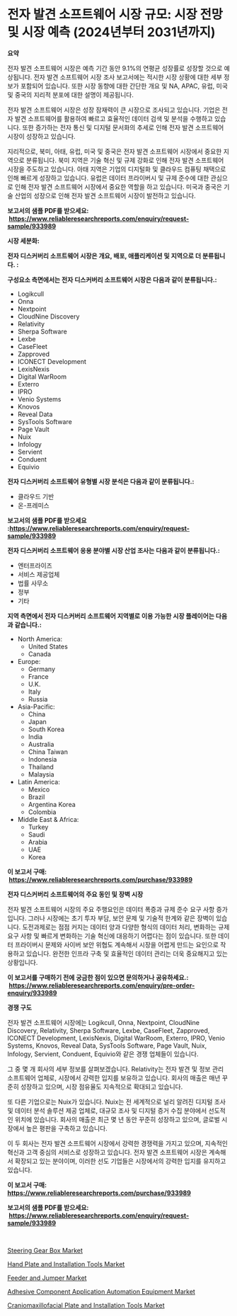 <p><h1>전자 발견 소프트웨어 시장 규모: 시장 전망 및 시장 예측 (2024년부터 2031년까지)</h1></p><p><strong>요약</strong></p>
<p><p>전자 발견 소프트웨어 시장은 예측 기간 동안 9.1%의 연평균 성장률로 성장할 것으로 예상됩니다. 전자 발견 소프트웨어 시장 조사 보고서에는 적시한 시장 상황에 대한 세부 정보가 포함되어 있습니다. 또한 시장 동향에 대한 간단한 개요 및 NA, APAC, 유럽, 미국 및 중국의 지리적 분포에 대한 설명이 제공됩니다.</p><p>전자 발견 소프트웨어 시장은 성장 잠재력이 큰 시장으로 조사되고 있습니다. 기업은 전자 발견 소프트웨어를 활용하여 빠르고 효율적인 데이터 검색 및 분석을 수행하고 있습니다. 또한 증가하는 전자 통신 및 디지털 문서화의 추세로 인해 전자 발견 소프트웨어 시장이 성장하고 있습니다.</p><p>지리적으로, 북미, 아태, 유럽, 미국 및 중국은 전자 발견 소프트웨어 시장에서 중요한 지역으로 분류됩니다. 북미 지역은 기술 혁신 및 규제 강화로 인해 전자 발견 소프트웨어 시장을 주도하고 있습니다. 아태 지역은 기업의 디지털화 및 클라우드 컴퓨팅 채택으로 인해 빠르게 성장하고 있습니다. 유럽은 데이터 프라이버시 및 규제 준수에 대한 관심으로 인해 전자 발견 소프트웨어 시장에서 중요한 역할을 하고 있습니다. 미국과 중국은 기술 산업의 성장으로 인해 전자 발견 소프트웨어 시장이 발전하고 있습니다.</p></p>
<p><strong>보고서의 샘플 PDF를 받으세요: &nbsp;<a href="https://www.reliableresearchreports.com/enquiry/request-sample/933989">https://www.reliableresearchreports.com/enquiry/request-sample/933989</a></strong></p>
<p><strong>시장 세분화:</strong></p>
<p><strong> 전자 디스커버리 소프트웨어 시장은 개요, 배포, 애플리케이션 및 지역으로 더 분류됩니다. :</strong></p>
<p><strong>구성요소 측면에서는 전자 디스커버리 소프트웨어 시장은 다음과 같이 분류됩니다.:</strong></p>
<p><ul><li>Logikcull</li><li>Onna</li><li>Nextpoint</li><li>CloudNine Discovery</li><li>Relativity</li><li>Sherpa Software</li><li>Lexbe</li><li>CaseFleet</li><li>Zapproved</li><li>ICONECT Development</li><li>LexisNexis</li><li>Digital WarRoom</li><li>Exterro</li><li>IPRO</li><li>Venio Systems</li><li>Knovos</li><li>Reveal Data</li><li>SysTools Software</li><li>Page Vault</li><li>Nuix</li><li>Infology</li><li>Servient</li><li>Conduent</li><li>Equivio</li></ul></p>
<p><strong> 전자 디스커버리 소프트웨어 유형별 시장 분석은 다음과 같이 분류됩니다.:</strong></p>
<p><ul><li>클라우드 기반</li><li>온-프레미스</li></ul></p>
<p><strong>보고서의 샘플 PDF를 받으세요 :<a href="https://www.reliableresearchreports.com/enquiry/request-sample/933989">https://www.reliableresearchreports.com/enquiry/request-sample/933989</a></strong></p>
<p><strong> 전자 디스커버리 소프트웨어 응용 분야별 시장 산업 조사는 다음과 같이 분류됩니다.:</strong></p>
<p><ul><li>엔터프라이즈</li><li>서비스 제공업체</li><li>법률 사무소</li><li>정부</li><li>기타</li></ul></p>
<p><strong>지역 측면에서 전자 디스커버리 소프트웨어 지역별로 이용 가능한 시장 플레이어는 다음과 같습니다.:</strong></p>
<p><ul>
    <li>
        North America:
        <ul>
            <li>United States</li>
            <li>Canada</li>
        </ul>
    </li>
    <li>
        Europe:
        <ul>
            <li>Germany</li>
            <li>France</li>
            <li>U.K.</li>
            <li>Italy</li>
            <li>Russia</li>
        </ul>
    </li>
    <li>
        Asia-Pacific:
        <ul>
            <li>China</li>
            <li>Japan</li>
            <li>South Korea</li>
            <li>India</li>
            <li>Australia</li>
            <li>China Taiwan</li>
            <li>Indonesia</li>
            <li>Thailand</li>
            <li>Malaysia</li>
        </ul>
    </li>
    <li>
        Latin America:
        <ul>
            <li>Mexico</li>
            <li>Brazil</li>
            <li>Argentina Korea</li>
            <li>Colombia</li>
        </ul>
    </li>
    <li>
        Middle East & Africa:
        <ul>
            <li>Turkey</li>
            <li>Saudi</li>
            <li>Arabia</li>
            <li>UAE</li>
            <li>Korea</li>
        </ul>
    </li>
    </ul></p>
<p><strong>이 보고서 구매: &nbsp;<a href="https://www.reliableresearchreports.com/purchase/933989">https://www.reliableresearchreports.com/purchase/933989</a></strong></p>
<p><strong>전자 디스커버리 소프트웨어의 주요 동인 및 장벽 시장</strong></p>
<p><p>전자 발견 소프트웨어 시장의 주요 주행요인은 데이터 폭증과 규제 준수 요구 사항 증가입니다. 그러나 시장에는 초기 투자 부담, 보안 문제 및 기술적 한계와 같은 장벽이 있습니다. 도전과제로는 점점 커지는 데이터 양과 다양한 형식의 데이터 처리, 변화하는 규제 요구 사항 및 빠르게 변화하는 기술 혁신에 대응하기 어렵다는 점이 있습니다. 또한 데이터 프라이버시 문제와 사이버 보안 위협도 계속해서 시장을 어렵게 만드는 요인으로 작용하고 있습니다. 완전한 인프라 구축 및 효율적인 데이터 관리는 더욱 중요해지고 있는 상황입니다.</p></p>
<p><strong>이 보고서를 구매하기 전에 궁금한 점이 있으면 문의하거나 공유하세요.: &nbsp;<a href="https://www.reliableresearchreports.com/enquiry/pre-order-enquiry/933989">https://www.reliableresearchreports.com/enquiry/pre-order-enquiry/933989</a></strong></p>
<p><strong>경쟁 구도</strong></p>
<p><p>전자 발견 소프트웨어 시장에는 Logikcull, Onna, Nextpoint, CloudNine Discovery, Relativity, Sherpa Software, Lexbe, CaseFleet, Zapproved, ICONECT Development, LexisNexis, Digital WarRoom, Exterro, IPRO, Venio Systems, Knovos, Reveal Data, SysTools Software, Page Vault, Nuix, Infology, Servient, Conduent, Equivio와 같은 경쟁 업체들이 있습니다. </p><p>그 중 몇 개 회사의 세부 정보를 살펴보겠습니다. Relativity는 전자 발견 및 정보 관리 소프트웨어 업체로, 시장에서 강력한 입지를 보유하고 있습니다. 회사의 매출은 매년 꾸준히 성장하고 있으며, 시장 점유율도 지속적으로 확대되고 있습니다. </p><p>또 다른 기업으로는 Nuix가 있습니다. Nuix는 전 세계적으로 널리 알려진 디지털 조사 및 데이터 분석 솔루션 제공 업체로, 대규모 조사 및 디지털 증거 수집 분야에서 선도적인 위치에 있습니다. 회사의 매출은 최근 몇 년 동안 꾸준히 성장하고 있으며, 글로벌 시장에서 높은 평판을 구축하고 있습니다. </p><p>이 두 회사는 전자 발견 소프트웨어 시장에서 강력한 경쟁력을 가지고 있으며, 지속적인 혁신과 고객 중심의 서비스로 성장하고 있습니다. 전자 발견 소프트웨어 시장은 계속해서 확장되고 있는 분야이며, 이러한 선도 기업들은 시장에서의 강력한 입지를 유지하고 있습니다.</p></p>
<p><strong>이 보고서 구매: &nbsp; <a href="https://www.reliableresearchreports.com/purchase/933989">https://www.reliableresearchreports.com/purchase/933989</a></strong></p>
<p><strong>보고서의 샘플 PDF를 받으세요: &nbsp;<a href="https://www.reliableresearchreports.com/enquiry/request-sample/933989">https://www.reliableresearchreports.com/enquiry/request-sample/933989</a></strong><strong></strong></p>
<p>&nbsp;</p>
<p><p><a href="https://view.publitas.com/reportprime-1/global-steering-gear-box-market-size-and-market-trends-insights-and-projections-from-2024-to-2031/">Steering Gear Box Market</a></p><p><a href="https://butternut-bug-553.notion.site/Hand-Plate-and-Installation-Tools-Market-with-the-goal-of-estimating-the-market-size-and-future-grow-eb448659d18042c2adfbde6aeeaad154">Hand Plate and Installation Tools Market</a></p><p><a href="https://github.com/mauripalmi/Market-Research-Report-List-2/blob/main/feeder-and-jumper-market.md">Feeder and Jumper Market</a></p><p><a href="https://github.com/nicoletavirag/Market-Research-Report-List-2/blob/main/adhesive-component-application-automation-equipment-market.md">Adhesive Component Application Automation Equipment Market</a></p><p><a href="https://picayune-night-cbd.notion.site/Craniomaxillofacial-Plate-and-Installation-Tools-Market-with-the-goal-of-estimating-the-market-size--2eb23ca49b7546d48812b86f9a8a8fa5">Craniomaxillofacial Plate and Installation Tools Market</a></p></p>
